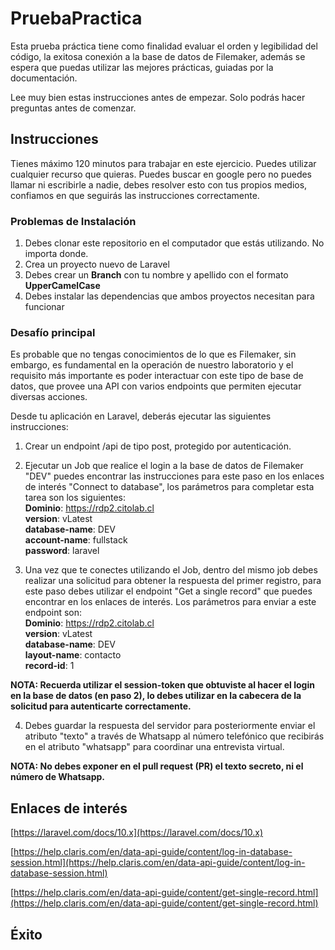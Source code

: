 # PruebaPractica

Esta prueba práctica tiene como finalidad evaluar el orden y legibilidad del código, la exitosa conexión a la base de datos de Filemaker, además se espera que puedas utilizar las mejores prácticas, guiadas por la documentación.

Lee muy bien estas instrucciones antes de empezar. 
Solo podrás hacer preguntas antes de comenzar.

## Instrucciones

Tienes máximo 120 minutos para trabajar en este ejercicio. Puedes utilizar cualquier recurso que quieras. Puedes buscar en google pero no puedes llamar ni escribirle a nadie, debes resolver esto con tus propios medios, confiamos en que seguirás las instrucciones correctamente.

### Problemas de Instalación

1.  Debes clonar este repositorio en el computador que estás utilizando. No importa donde.
2.  Crea un proyecto nuevo de Laravel
3.  Debes crear un  **Branch**  con tu nombre y apellido con el formato  **UpperCamelCase**
4.  Debes instalar las dependencias que ambos proyectos necesitan para funcionar

### Desafío principal

Es probable que no tengas conocimientos de lo que es Filemaker, sin embargo, es fundamental en la operación de nuestro laboratorio y el requisito más importante es poder interactuar con este tipo de base de datos, que provee una API con varios endpoints que permiten ejecutar diversas acciones.

Desde tu aplicación en Laravel, deberás ejecutar las siguientes instrucciones:

1. Crear un endpoint /api de tipo post, protegido por autenticación.
2. Ejecutar un Job que realice el login a la base de datos de Filemaker "DEV" puedes encontrar las instrucciones para este paso en los enlaces de interés "Connect to database", los parámetros para completar esta tarea son los siguientes:  
**Dominio**: https://rdp2.citolab.cl  
**version**: vLatest  
**database-name**: DEV  
**account-name**: fullstack  
**password**: laravel  

3. Una vez que te conectes utilizando el Job, dentro del mismo job debes realizar una solicitud para obtener la respuesta del primer registro, para este paso debes utilizar el endpoint "Get a single record" que puedes encontrar en los enlaces de interés. Los parámetros para enviar a este endpoint son:  
**Dominio**: https://rdp2.citolab.cl  
**version**: vLatest  
**database-name**: DEV  
**layout-name**: contacto   
**record-id**: 1  

**NOTA: Recuerda utilizar el session-token que obtuviste al hacer el login en la base de datos (en paso 2), lo debes utilizar en la cabecera de la solicitud para autenticarte correctamente.**

4. Debes guardar la respuesta del servidor para posteriormente enviar el atributo "texto" a través de Whatsapp al número telefónico que recibirás en el atributo "whatsapp" para coordinar una entrevista virtual.

**NOTA: No debes exponer en el pull request (PR) el texto secreto, ni el número de Whatsapp.**

## Enlaces de interés

[https://laravel.com/docs/10.x](https://laravel.com/docs/10.x)

[https://help.claris.com/en/data-api-guide/content/log-in-database-session.html](https://help.claris.com/en/data-api-guide/content/log-in-database-session.html)

[https://help.claris.com/en/data-api-guide/content/get-single-record.html](https://help.claris.com/en/data-api-guide/content/get-single-record.html)

## Éxito

